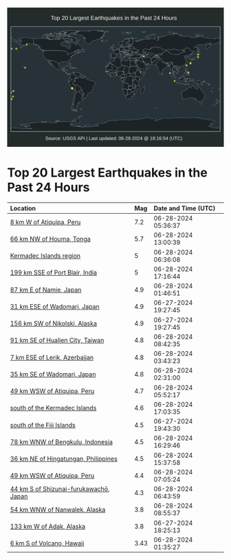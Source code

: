 ![Map](./map.png)

# Top 20 Largest Earthquakes in the Past 24 Hours

| Location | Mag | Date and Time (UTC) |
|:---|:---|:---|
| [8 km W of Atiquipa, Peru](https://earthquake.usgs.gov/earthquakes/eventpage/us6000n8tq) | 7.2 | 06-28-2024 05:36:37 |
| [66 km NW of Houma, Tonga](https://earthquake.usgs.gov/earthquakes/eventpage/us6000n8vk) | 5.7 | 06-28-2024 13:00:39 |
| [Kermadec Islands region](https://earthquake.usgs.gov/earthquakes/eventpage/us6000n8tw) | 5 | 06-28-2024 06:36:08 |
| [199 km SSE of Port Blair, India](https://earthquake.usgs.gov/earthquakes/eventpage/us6000n8zg) | 5 | 06-28-2024 17:16:44 |
| [87 km E of Namie, Japan](https://earthquake.usgs.gov/earthquakes/eventpage/us6000n8ss) | 4.9 | 06-28-2024 01:46:51 |
| [31 km ESE of Wadomari, Japan](https://earthquake.usgs.gov/earthquakes/eventpage/us6000n8qg) | 4.9 | 06-27-2024 19:27:45 |
| [156 km SW of Nikolski, Alaska](https://earthquake.usgs.gov/earthquakes/eventpage/us6000n8qf) | 4.9 | 06-27-2024 19:27:45 |
| [91 km SE of Hualien City, Taiwan](https://earthquake.usgs.gov/earthquakes/eventpage/us6000n8ud) | 4.8 | 06-28-2024 08:42:35 |
| [7 km ESE of Lerik, Azerbaijan](https://earthquake.usgs.gov/earthquakes/eventpage/us6000n8tc) | 4.8 | 06-28-2024 03:43:23 |
| [35 km SE of Wadomari, Japan](https://earthquake.usgs.gov/earthquakes/eventpage/us6000n8t8) | 4.8 | 06-28-2024 02:31:00 |
| [49 km WSW of Atiquipa, Peru](https://earthquake.usgs.gov/earthquakes/eventpage/us6000n8tz) | 4.7 | 06-28-2024 05:52:17 |
| [south of the Kermadec Islands](https://earthquake.usgs.gov/earthquakes/eventpage/us6000n8z8) | 4.6 | 06-28-2024 17:03:35 |
| [south of the Fiji Islands](https://earthquake.usgs.gov/earthquakes/eventpage/us6000n8qy) | 4.5 | 06-27-2024 19:43:30 |
| [78 km WNW of Bengkulu, Indonesia](https://earthquake.usgs.gov/earthquakes/eventpage/us6000n8z5) | 4.5 | 06-28-2024 16:29:46 |
| [36 km NE of Hingatungan, Philippines](https://earthquake.usgs.gov/earthquakes/eventpage/us6000n8yu) | 4.5 | 06-28-2024 15:37:58 |
| [49 km WSW of Atiquipa, Peru](https://earthquake.usgs.gov/earthquakes/eventpage/us6000n8u2) | 4.4 | 06-28-2024 07:05:24 |
| [44 km S of Shizunai-furukawachō, Japan](https://earthquake.usgs.gov/earthquakes/eventpage/us6000n8ty) | 4.3 | 06-28-2024 06:43:59 |
| [54 km WNW of Nanwalek, Alaska](https://earthquake.usgs.gov/earthquakes/eventpage/ak02489ttsxz) | 3.8 | 06-28-2024 08:55:37 |
| [133 km W of Adak, Alaska](https://earthquake.usgs.gov/earthquakes/eventpage/us6000n8q6) | 3.8 | 06-27-2024 18:25:13 |
| [6 km S of Volcano, Hawaii](https://earthquake.usgs.gov/earthquakes/eventpage/hv74296451) | 3.43 | 06-28-2024 01:35:27 |
